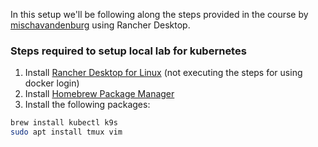 
In this setup we'll be following along the steps provided in the course by [mischavandenburg](https://github.com/mischavandenburg) using Rancher Desktop.
### Steps required to setup local lab for kubernetes

1. Install [Rancher Desktop for Linux](https://docs.rancherdesktop.io/getting-started/installation/#linux) (not executing the steps for using docker login)
2. Install [Homebrew Package Manager](https://brew.sh/)
3. Install the following packages:
```bash
brew install kubectl k9s
sudo apt install tmux vim
```
